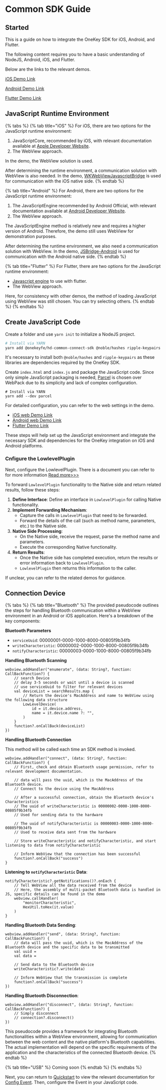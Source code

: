 # Common SDK Guide

## Started

This is a guide on how to integrate the OneKey SDK for iOS, Android, and Flutter.&#x20;

The following content requires you to have a basic understanding of NodeJS, Android, iOS, and Flutter.&#x20;

Below are the links to the relevant demos.

[iOS Demo Link](https://github.com/originalix/Hardware-Lowlevel-Communicate)

[Android Demo Link](low-level-transport-plugin.md)

[Flutter Demo Link](https://github.com/ByteZhang1024/OneKeyFlutterHardwareExample)



## JavaScript Runtime Environment

{% tabs %}
{% tab title="iOS" %}
For iOS, there are two options for the JavaScript runtime environment:

1. JavaScriptCore, recommended by iOS, with relevant documentation available at [Apple Developer Website](https://developer.apple.com/documentation/javascriptcore).
2. The WebView approach.

In the demo, the WebView solution is used.

After determining the runtime environment, a communication solution with WebView is also needed. In the demo, [WKWebViewJavascriptBridge](https://github.com/Lision/WKWebViewJavascriptBridge) is used for communication with the iOS native side.
{% endtab %}

{% tab title="Android" %}
For Android, there are two options for the JavaScript runtime environment:

1. The JavaScriptEngine recommended by Android Official, with relevant documentation available at [Android Developer Website](https://developer.android.com/develop/ui/views/layout/webapps/jsengine).
2. The WebView approach.

The JavaScriptEngine method is relatively new and requires a higher version of Android. Therefore, the demo still uses WebView for demonstration purposes.

After determining the runtime environment, we also need a communication solution with WebView. In the demo, [JSBridge-Android](https://github.com/smallbuer/JSBridge-Android) is used for communication with the Android native side.
{% endtab %}

{% tab title="Flutter" %}
For Flutter, there are two options for the JavaScript runtime environment:

* [Javascript engine](https://pub.dev/packages/flutter\_js) to use with flutter.
* The WebView approach.

Here, for consistency with other demos, the method of loading JavaScript using WebView was still chosen. You can try selecting others.
{% endtab %}
{% endtabs %}

## Create JavaScript Code

Create a folder and use `yarn init` to initialize a NodeJS project.

```bash
# Install via YARN
yarn add @onekeyfe/hd-common-connect-sdk @noble/hashes ripple-keypairs
```

It's necessary to install both `@noble/hashes` and `ripple-keypairs` as these libraries are dependencies required by the OneKey SDK.

Create `index.html` and `index.js` and package the JavaScript code. Since only simple JavaScript packaging is needed, [Parcel](https://parceljs.org/) is chosen over WebPack due to its simplicity and lack of complex configuration.

```
# Install via YARN
yarn add --dev parcel
```

For detailed configuration, you can refer to the web settings in the demo.

* [iOS web Demo Link](https://github.com/originalix/Hardware-Lowlevel-Communicate/tree/main/web)
* [Android web Demo Link](https://github.com/ByteZhang1024/OneKeyHardwareExample/tree/main/web)
* [Flutter Demo Link](https://github.com/ByteZhang1024/OneKeyFlutterHardwareExample)

These steps will help set up the JavaScript environment and integrate the necessary SDK and dependencies for the OneKey integration on iOS and Android platforms.

### Cnfigure the LowlevelPlugin

Next, configure the LowlevelPlugin. There is a document you can refer to for more information [Read more>>>](low-level-transport-plugin.md)



To forward `LowlevelPlugin` functionality to the Native side and return related results, follow these steps:

1. **Define Interface**: Define an interface in `LowlevelPlugin` for calling Native functionality.
2. **Implement Forwarding Mechanism**:
   * Capture the calls in `LowlevelPlugin` that need to be forwarded.
   * Forward the details of the call (such as method name, parameters, etc.) to the Native side.
3. **Native Side Processing**:
   * On the Native side, receive the request, parse the method name and parameters.
   * Execute the corresponding Native functionality.
4. **Return Results**:
   * Once the Native side has completed execution, return the results or error information back to `LowlevelPlugin`.
   * `LowlevelPlugin` then returns this information to the caller.

If unclear, you can refer to the related demos for guidance.

## Connection Device

{% tabs %}
{% tab title="Bluetooth" %}
The provided pseudocode outlines the steps for handling Bluetooth communication within a WebView environment in an Android or iOS application. Here's a breakdown of the key components:

**Bluetooth Parameters**

* `serviceUuid`: 00000001-0000-1000-8000-00805f9b34fb
* `writeCharacteristic`: 00000002-0000-1000-8000-00805f9b34fb
* `notifyCharacteristic`: 00000003-0000-1000-8000-00805f9b34fb

**Handling Bluetooth Scanning**

```
webview.addHandler("enumerate", (data: String?, function: CallBackFunction?) {
    // search Device
    // delay 3-5 seconds or wait until a device is scanned
    // use serviceUuid to filter for relevant devices
    val deviceList = searchResults.map {
        // Return the device's MacAddress and name to WebView using the following data structure
        LowLevelDevice(
            id = it.device.address,
            name = it.device.name ?: "",
        )
    }
    function?.onCallBack(deviceList)
})
```

**Handling Bluetooth Connection**

This method will be called each time an SDK method is invoked.

```
webview.addHandler("connect", (data: String?, function: CallBackFunction?) {
    // First, check and obtain Bluetooth usage permission, refer to relevant development documentation.
    
    // data will pass the uuid, which is the MacAddress of the Bluetooth device.
    // Connect to the device using the MacAddress
    
    // After a successful connection, obtain the Bluetooth device's Characteristics
    // The uuid of writeCharacteristic is 00000002-0000-1000-8000-00805f9b34fb
    // Used for sending data to the hardware
    
    // The uuid of notifyCharacteristic is 00000003-0000-1000-8000-00805f9b34fb
    // Used to receive data sent from the hardware
    
    // Store writeCharacteristic and notifyCharacteristic, and start listening to data from notifyCharacteristic
    
    // Inform WebView that the connection has been successful
    function?.onCallBack("success")
}
```

**Listening to `notifyCharacteristic` Data**:

```
notifyCharacteristic?.getNotifications()?.onEach {
    // Tell WebView all the data received from the device
    // Here, the assembly of multi-packet Bluetooth data is handled in JS, specific details can be found in the demo
    webview.callHandler(
        "monitorCharacteristic",
        HexUtil.toHex(it.value)
    )
}
```

**Handling Bluetooth Data Sending**:

```
webview.addHandler("send", (data: String?, function: CallBackFunction?) {   
    // data will pass the uuid, which is the MacAddress of the Bluetooth device and the specific data to be transmitted
    val uuid = 
    val data = 
    
    // Send data to the Bluetooth device
    writeCharacteristic?.write(data)
    
    // Inform WebView that the transmission is complete
    function?.onCallBack("success")
})
```

**Handling Bluetooth Disconnection**:

```
webview.addHandler("disconnect", (data: String?, function: CallBackFunction?) {
    // Simply disconnect
    // connection?.disconnect()
})
```

This pseudocode provides a framework for integrating Bluetooth functionalities within a WebView environment, allowing for communication between the web content and the native platform's Bluetooth capabilities. The actual implementation will depend on the specific requirements of the application and the characteristics of the connected Bluetooth device.
{% endtab %}

{% tab title="USB" %}
Coming soon
{% endtab %}
{% endtabs %}

Next, you can return to [Quickstart](../started.md) to view the relevant documentation for [Config Event](../config-event.md). Then, configure the Event in your JavaScript code.
